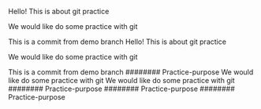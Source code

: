 Hello! This is about git practice


We would like do some practice with git

This is a commit from demo branch
Hello! This is about git practice


We would like do some practice with git

This is a commit from demo branch
######## Practice-purpose
We would like do some practice with git
We would like do some practice with git
######## Practice-purpose
######## Practice-purpose
######## Practice-purpose
